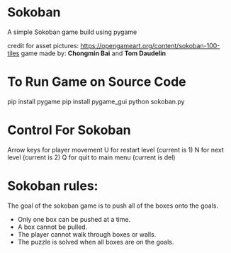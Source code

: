 # Sokoban
A simple Sokoban game build using pygame

credit for asset pictures: https://opengameart.org/content/sokoban-100-tiles
game made by: **Chongmin Bai** and **Tom Daudelin**

# To Run Game on Source Code
pip install pygame
pip install pygame_gui
python sokoban.py


# Control For Sokoban

Arrow keys for player movement
U for restart level (current is 1)
N for next level (current is 2)
Q for quit to main menu (current is del)


# Sokoban rules:

The goal of the sokoban game is to push all of the boxes onto the goals.

* Only one box can be pushed at a time.
* A box cannot be pulled.
* The player cannot walk through boxes or walls.
* The puzzle is solved when all boxes are on the goals.